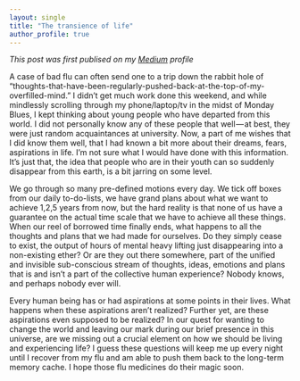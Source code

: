 ```yaml
---
layout: single
title: "The transience of life"
author_profile: true
--- 
```


*This post was first publised on my [Medium](https://medium.com/@ottoman91/the-transience-of-life-223ff312f28f) profile*

A case of bad flu can often send one to a trip down the rabbit hole of 
“thoughts-that-have-been-regularly-pushed-back-at-the-top-of-my-overfilled-mind.” 
I didn’t get much work done this weekend, and while mindlessly scrolling through 
my phone/laptop/tv in the midst of Monday Blues, I kept thinking about young 
people who have departed from this world. I did not personally know any of 
these people that well — at best, they were just random acquaintances at 
university. Now, a part of me wishes that I did know them well, that I had 
known a bit more about their dreams, fears, aspirations in life. I’m not sure 
what I would have done with this information. It’s just that, the idea that 
people who are in their youth can so suddenly disappear from this earth, is a 
bit jarring on some level.


We go through so many pre-defined motions every day. We tick off boxes from our 
daily to-do-lists, we have grand plans about what we want to achieve 1,2,5 years
from now, but the hard reality is that none of us have a guarantee on the actual 
time scale that we have to achieve all these things. When our reel of borrowed 
time finally ends, what happens to all the thoughts and plans that we had made 
for ourselves. Do they simply cease to exist, the output of hours of mental 
heavy lifting just disappearing into a non-existing ether? Or are they out 
there somewhere, part of the unified and invisible sub-conscious stream of 
thoughts, ideas, emotions and plans that is and isn’t a part of the collective
human experience? Nobody knows, and perhaps nobody ever will.

Every human being has or had aspirations at some points in their lives. What
happens when these aspirations aren’t realized? Further yet, are these 
aspirations even supposed to be realized? In our quest for wanting to change
the world and leaving our mark during our brief presence in this universe, 
are we missing out a crucial element on how we should be living and experiencing
life? I guess these questions will keep me up every night until I recover 
from my flu and am able to push them back to the long-term memory cache. I
hope those flu medicines do their magic soon.